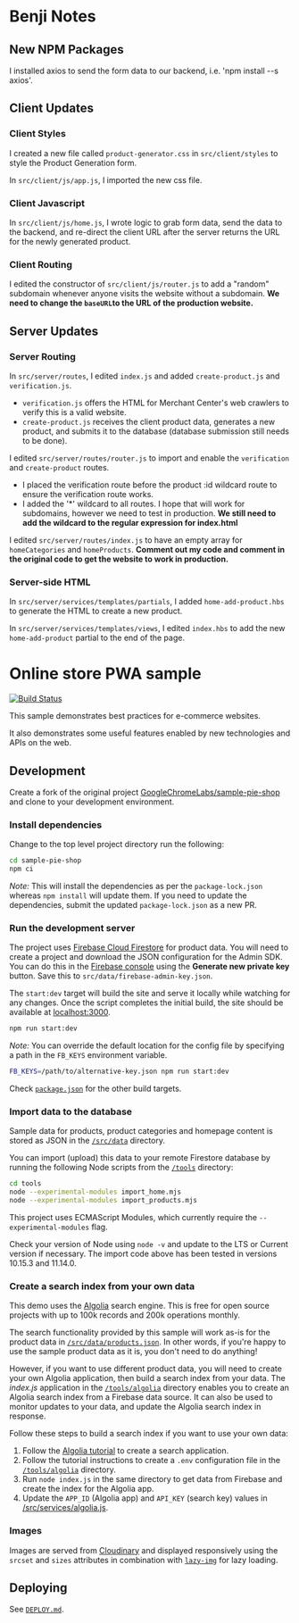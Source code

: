 # Benji Notes

## New NPM Packages

I installed axios to send the form data to our backend, i.e. 'npm install --s axios'.

## Client Updates

### Client Styles

I created a new file called `product-generator.css` in `src/client/styles` to style the Product Generation form.

In `src/client/js/app.js`, I imported the new css file. 

### Client Javascript

In `src/client/js/home.js`, I wrote logic to grab form data, send the data to the backend,
and re-direct the client URL after the server returns the URL for the newly generated product. 

### Client Routing

I edited the constructor of `src/client/js/router.js` to add a "random" subdomain whenever
anyone visits the website without a subdomain. **We need to change the `baseURL`to the
URL of the production website.**

## Server Updates

### Server Routing

In `src/server/routes`, I edited `index.js` and added `create-product.js` and `verification.js`.
* `verification.js` offers the HTML for Merchant Center's web crawlers to verify this is a valid website.
* `create-product.js` receives the client product data, generates a new product, and submits it to 
the database (database submission still needs to be done).

I edited `src/server/routes/router.js` to import and enable the `verification` and `create-product` routes.
* I placed the verification route before the product :id wildcard route to ensure the verification route works.
* I added the '*' wildcard to all routes. I hope that will work for subdomains, however we need to test in
production. **We still need to add the wildcard to the regular expression for index.html**

I edited `src/server/routes/index.js` to have an empty array for `homeCategories` and `homeProducts`.
**Comment out my code and comment in the original code to get the website to work in production.**

### Server-side HTML

In `src/server/services/templates/partials`, I added `home-add-product.hbs` to generate the HTML
to create a new product.

In `src/server/services/templates/views`, I edited `index.hbs` to add the new `home-add-product` partial
to the end of the page.

# Online store PWA sample

[![Build Status](https://travis-ci.org/GoogleChromeLabs/sample-pie-shop.svg?branch=master)](https://travis-ci.org/GoogleChromeLabs/sample-pie-shop)

This sample demonstrates best practices for e-commerce websites.

It also demonstrates some useful features enabled by new technologies and APIs
on the web.

## Development

Create a fork of the original project
[GoogleChromeLabs/sample-pie-shop](https://github.com/GoogleChromeLabs/sample-pie-shop)
and clone to your development environment.

### Install dependencies

Change to the top level project directory run the following:

```sh
cd sample-pie-shop
npm ci
```

*Note:* This will install the dependencies as per the `package-lock.json`
whereas `npm install` will update them. If you need to update the dependencies,
submit the updated `package-lock.json` as a new PR.

### Run the development server

The project uses [Firebase Cloud
Firestore](https://firebase.google.com/docs/firestore/) for product data. You
will need to create a project and download the JSON configuration for the Admin
SDK. You can do this in the [Firebase
console](https://console.firebase.google.com/project/YOUR-PROJECT-NAME/settings/serviceaccounts/adminsdk)
using the **Generate new private key** button. Save this to
`src/data/firebase-admin-key.json`.

The `start:dev` target will build the site and serve it locally while watching
for any changes. Once the script completes the initial build, the site should be
available at [localhost:3000](http://localhost:3000/).

```sh
npm run start:dev
```

*Note:* You can override the default location for the config file by specifying
a path in the `FB_KEYS` environment variable.

```sh
FB_KEYS=/path/to/alternative-key.json npm run start:dev
```

Check
[`package.json`](https://github.com/GoogleChromeLabs/sample-pie-shop/blob/master/package.json)
for the other build targets.

### Import data to the database

Sample data for products, product categories and homepage content is stored as
JSON in the [`/src/data`](/src/data) directory.

You can import (upload) this data to your remote Firestore database by running
the following Node scripts from the
[`/tools`](https://github.com/GoogleChromeLabs/sample-pie-shop/tree/master/tools)
directory:

```sh
cd tools
node --experimental-modules import_home.mjs
node --experimental-modules import_products.mjs
```

This project uses ECMAScript Modules, which currently require the `--experimental-modules` flag.

Check your version of Node using `node -v` and update to the LTS or Current version if necessary. The import code above has been tested in versions 10.15.3 and 11.14.0.

### Create a search index from your own data

This demo uses the [Algolia](https://www.algolia.com) search engine. This is free for open source projects with up to 100k records and 200k operations monthly.

The search functionality provided by this sample will work as-is for the product data in [`/src/data/products.json`](/src/data/products.json). In other words, if you're happy to use the sample product data as it is, you don't need to do anything!

However, if you want to use different product data, you will need to create your own Algolia application, then build a search index from your data. The _index.js_ application in the [`/tools/algolia`](/tools/algolia) directory enables you to create an Algolia search index from a Firebase data source. It can also be used to monitor updates to your data, and update the Algolia search index in response.

Follow these steps to build a search index if you want to use your own data:

1. Follow the [Algolia tutorial](https://www.algolia.com/doc/tutorials/indexing/3rd-party-service/firebase-algolia/) to create a search application.
2. Follow the tutorial instructions to create a `.env` configuration file in the [`/tools/algolia`](tools/algolia) directory.
3. Run `node index.js` in the same directory to get data from Firebase and create the index for the Algolia app.
4. Update the `APP_ID` (Algolia app) and `API_KEY` (search key) values in [/src/services/algolia.js](src/services/algolia.js).

### Images

Images are served from
[Cloudinary](https://res.cloudinary.com/pieshop/f_auto,dpr_auto,q_auto:eco/w_500/GGOEYXXX0938.png)
and displayed responsively using the `srcset` and `sizes` attributes in
combination with
[`lazy-img`](https://github.com/GoogleChromeLabs/sample-pie-shop/blob/master/src/client/js/lazy-img.js)
for lazy loading.

## Deploying

See [`DEPLOY.md`](DEPLOY.md).
